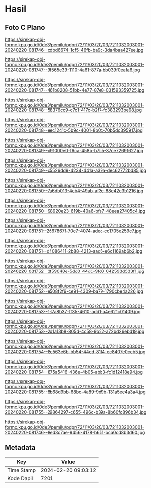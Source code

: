# Hasil

## Foto C Plano

https://sirekap-obj-formc.kpu.go.id/0de3/pemilu/pdpr/72/11/03/20/03/7211032003001-20240220-081746--cdbd6674-1cf5-46fb-ba9c-3da4baa427ee.jpg

https://sirekap-obj-formc.kpu.go.id/0de3/pemilu/pdpr/72/11/03/20/03/7211032003001-20240220-081747--9f565e39-1110-4a61-877a-bb039f0eafa6.jpg

https://sirekap-obj-formc.kpu.go.id/0de3/pemilu/pdpr/72/11/03/20/03/7211032003001-20240220-081747--461b8208-51bb-4e77-87e8-031593359725.jpg

https://sirekap-obj-formc.kpu.go.id/0de3/pemilu/pdpr/72/11/03/20/03/7211032003001-20240220-081748--58376cc9-c7c1-417c-b2f7-fc383293be98.jpg

https://sirekap-obj-formc.kpu.go.id/0de3/pemilu/pdpr/72/11/03/20/03/7211032003001-20240220-081748--eec1241c-5b9c-4001-8b0c-70b5dc395917.jpg

https://sirekap-obj-formc.kpu.go.id/0de3/pemilu/pdpr/72/11/03/20/03/7211032003001-20240220-081749--d91000e0-f6ca-458b-b7b5-37ce7269f627.jpg

https://sirekap-obj-formc.kpu.go.id/0de3/pemilu/pdpr/72/11/03/20/03/7211032003001-20240220-081749--c5526dd9-4234-441a-a39a-dec62772bd85.jpg

https://sirekap-obj-formc.kpu.go.id/0de3/pemilu/pdpr/72/11/03/20/03/7211032003001-20240220-081750--7a6db013-4cb4-49ab-af3e-88e42c3b1216.jpg

https://sirekap-obj-formc.kpu.go.id/0de3/pemilu/pdpr/72/11/03/20/03/7211032003001-20240220-081750--98920e23-619b-40a6-bfe7-48eea27405c4.jpg

https://sirekap-obj-formc.kpu.go.id/0de3/pemilu/pdpr/72/11/03/20/03/7211032003001-20240220-081751--2667867f-70c7-4074-adec-cc1705e259c7.jpg

https://sirekap-obj-formc.kpu.go.id/0de3/pemilu/pdpr/72/11/03/20/03/7211032003001-20240220-081751--d4086411-2b88-4213-aad6-e6c1169ab6b2.jpg

https://sirekap-obj-formc.kpu.go.id/0de3/pemilu/pdpr/72/11/03/20/03/7211032003001-20240220-081752--3f59640e-5dc0-44dc-9fc8-042593d333f1.jpg

https://sirekap-obj-formc.kpu.go.id/0de3/pemilu/pdpr/72/11/03/20/03/7211032003001-20240220-081752--e508f2f9-ce91-4309-ba79-1790cbe4a226.jpg

https://sirekap-obj-formc.kpu.go.id/0de3/pemilu/pdpr/72/11/03/20/03/7211032003001-20240220-081753--167a8b37-ff35-4610-add1-a4e621c01409.jpg

https://sirekap-obj-formc.kpu.go.id/0de3/pemilu/pdpr/72/11/03/20/03/7211032003001-20240220-081753--2d1a13b8-805d-4c58-9b22-a72bd26ebd19.jpg

https://sirekap-obj-formc.kpu.go.id/0de3/pemilu/pdpr/72/11/03/20/03/7211032003001-20240220-081754--8c563e6b-bb54-44ed-8114-ec8407e0ccb5.jpg

https://sirekap-obj-formc.kpu.go.id/0de3/pemilu/pdpr/72/11/03/20/03/7211032003001-20240220-081754--875a5416-436e-4b05-abb3-fc1d12418e94.jpg

https://sirekap-obj-formc.kpu.go.id/0de3/pemilu/pdpr/72/11/03/20/03/7211032003001-20240220-081755--8b68d9bb-68bc-4a89-9d9b-131a5ee4a3a4.jpg

https://sirekap-obj-formc.kpu.go.id/0de3/pemilu/pdpr/72/11/03/20/03/7211032003001-20240220-081755--29864297-c655-496c-b39a-8b60fc896b34.jpg

https://sirekap-obj-formc.kpu.go.id/0de3/pemilu/pdpr/72/11/03/20/03/7211032003001-20240220-081746--8ed3c7ae-9456-4178-b651-bca0cd8b3d60.jpg


## Metadata

| Key        | Value               |
| ---------- | ------------------- |
| Time Stamp | 2024-02-20 09:03:12 |
| Kode Dapil | 7201                |



